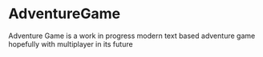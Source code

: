 # AdventureGame
Adventure Game is a work in progress modern text based adventure game hopefully with multiplayer in its future
